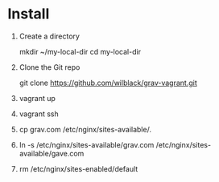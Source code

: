 


# Install

1. Create a directory

    mkdir ~/my-local-dir
    cd my-local-dir

2. Clone the Git repo
    
    git clone https://github.com/wilblack/grav-vagrant.git


3. vagrant up

4. vagrant ssh

5. cp grav.com /etc/nginx/sites-available/.
6. ln -s /etc/nginx/sites-available/grav.com /etc/nginx/sites-available/gave.com

7. rm /etc/nginx/sites-enabled/default